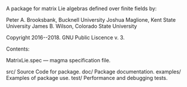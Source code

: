 A package for matrix Lie algebras defined over finite fields by:

Peter A. Brooksbank, Bucknell University
Joshua Maglione, Kent State University
James B. Wilson, Colorado State University

Copyright 2016--2018. GNU Public Liscence v. 3.

Contents:

MatrixLie.spec  — magma specification file.

src/
	Source Code for package.
doc/
	Package documentation.
examples/
	Examples of package use.
test/
	Performance and debugging tests.
